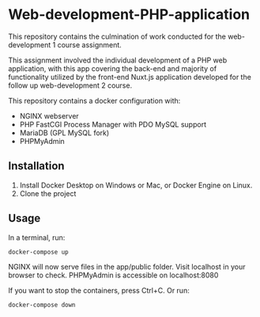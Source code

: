 # Web-development-PHP-application
This repository contains the culmination of work conducted for the web-development 1 course assignment.

This assignment involved the individual development of a PHP web application, with this app covering the back-end and majority of functionality utilized by the front-end Nuxt.js application developed for the follow up web-development 2 course.

This repository contains a docker configuration with:
* NGINX webserver
* PHP FastCGI Process Manager with PDO MySQL support
* MariaDB (GPL MySQL fork)
* PHPMyAdmin

## Installation

1. Install Docker Desktop on Windows or Mac, or Docker Engine on Linux.
1. Clone the project

## Usage

In a terminal, run:
```bash
docker-compose up
```

NGINX will now serve files in the app/public folder. Visit localhost in your browser to check.
PHPMyAdmin is accessible on localhost:8080

If you want to stop the containers, press Ctrl+C. 
Or run:
```bash
docker-compose down
```